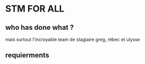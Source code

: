 # STM FOR ALL 
## who has done what ? 
mais surtout l'incroyable team de stagiaire greg, rébec et ulysse

## requierments 

